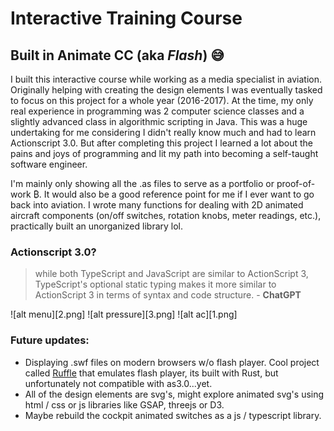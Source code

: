 Interactive Training Course
===
Built in Animate CC (aka *Flash*) :sweat_smile:
---

I built this interactive course while working as a media specialist in aviation. Originally helping with creating the design elements I was eventually tasked to focus on this project for a whole year (2016-2017). At the time, my only real experience in programming was 2 computer science classes and a slightly advanced class in algorithmic scripting in Java. This was a huge undertaking for me considering I didn't really know much and had to learn Actionscript 3.0. But after completing this project I learned a lot about the pains and joys of programming and lit my path into becoming a self-taught software engineer.

I'm mainly only showing all the .as files to serve as a portfolio or proof-of-work ₿. It would also be a good reference point for me if I ever want to go back into aviation. I wrote many functions for dealing with 2D animated aircraft components (on/off switches, rotation knobs, meter readings, etc.), practically built an unorganized library lol.

### Actionscript 3.0?
> while both TypeScript and JavaScript are similar to ActionScript 3, TypeScript's optional static typing makes it more similar to ActionScript 3 in terms of syntax and code structure. - **ChatGPT**

![alt menu][2.png]
![alt pressure][3.png]
![alt ac][1.png]

### Future updates:
* Displaying .swf files on modern browsers w/o flash player. Cool project called [Ruffle](https://ruffle.rs/) that emulates flash player, its built with Rust, but unfortunately not compatible with as3.0...yet.
* All of the design elements are svg's, might explore animated svg's using html / css or js libraries like GSAP, threejs or D3.
* Maybe rebuild the cockpit animated switches as a js / typescript library.





